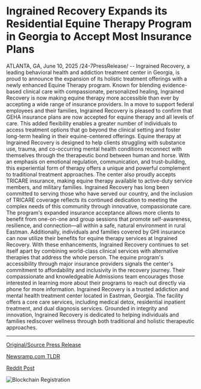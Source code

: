 # Ingrained Recovery Expands its Residential Equine Therapy Program in Georgia to Accept Most Insurance Plans

ATLANTA, GA, June 10, 2025 /24-7PressRelease/ -- Ingrained Recovery, a leading behavioral health and addiction treatment center in Georgia, is proud to announce the expansion of its holistic treatment offerings with a newly enhanced Equine Therapy program.   Known for blending evidence-based clinical care with compassionate, personalized healing, Ingrained Recovery is now making equine therapy more accessible than ever by accepting a wide range of insurance providers.  In a move to support federal employees and their families, Ingrained Recovery is pleased to confirm that GEHA insurance plans are now accepted for equine therapy and all levels of care. This added flexibility enables a greater number of individuals to access treatment options that go beyond the clinical setting and foster long-term healing in their equine-centered offerings.  Equine therapy at Ingrained Recovery is designed to help clients struggling with substance use, trauma, and co-occurring mental health conditions reconnect with themselves through the therapeutic bond between human and horse.   With an emphasis on emotional regulation, communication, and trust-building, this experiential form of therapy offers a unique and powerful complement to traditional treatment approaches.  The center also proudly accepts TRICARE insurance, making equine therapy available to active-duty service members, and military families. Ingrained Recovery has long been committed to serving those who have served our country, and the inclusion of TRICARE coverage reflects its continued dedication to meeting the complex needs of this community through innovative, compassionate care.  The program's expanded insurance acceptance allows more clients to benefit from one-on-one and group sessions that promote self-awareness, resilience, and connection—all within a safe, natural environment in rural Eastman.  Additionally, individuals and families covered by GHI insurance can now utilize their benefits for equine therapy services at Ingrained Recovery.   With these enhancements, Ingrained Recovery continues to set itself apart by combining world-class clinical services with alternative therapies that address the whole person. The equine program's accessibility through major insurance providers signals the center's commitment to affordability and inclusivity in the recovery journey.  Their compassionate and knowledgeable Admissions team encourages those interested in learning more about their programs to reach out directly via phone for more information.  Ingrained Recovery is a trusted addiction and mental health treatment center located in Eastman, Georgia. The facility offers a core care services, including medical detox, residential inpatient treatment, and dual diagnosis services. Grounded in integrity and innovation, Ingrained Recovery is dedicated to helping individuals and families rediscover wellness through both traditional and holistic therapeutic approaches. 

---

[Original/Source Press Release](https://www.24-7pressrelease.com/press-release/523621/ingrained-recovery-expands-its-residential-equine-therapy-program-in-georgia-to-accept-most-insurance-plans)
                    

[Newsramp.com TLDR](https://newsramp.com/curated-news/ingrained-recovery-expands-equine-therapy-access-with-more-insurance-options/b94b94335b6ca6127846a91f89cdeedd) 

 



[Reddit Post](https://www.reddit.com/r/AlternativeHealthNews/comments/1l7ss8m/ingrained_recovery_expands_equine_therapy_access/) 



![Blockchain Registration](https://cdn.newsramp.app/24-7PressRelease/qrcode/256/10/roamNrMH.webp)